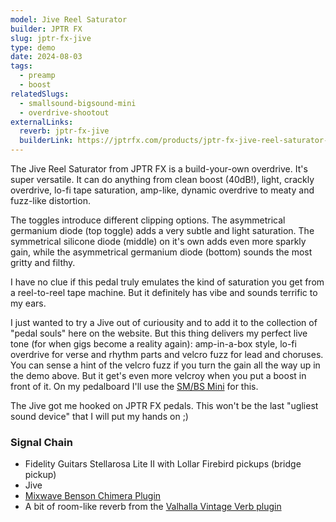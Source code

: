 ```yaml
---
model: Jive Reel Saturator
builder: JPTR FX
slug: jptr-fx-jive
type: demo
date: 2024-08-03
tags:
  - preamp
  - boost
relatedSlugs:
  - smallsound-bigsound-mini
  - overdrive-shootout
externalLinks:
  reverb: jptr-fx-jive
  builderLink: https://jptrfx.com/products/jptr-fx-jive-reel-saturator-overdrive
---
```


The Jive Reel Saturator from JPTR FX is a build-your-own overdrive. It's super versatile. It can do anything from clean boost (40dB!), light, crackly overdrive, lo-fi tape saturation, amp-like, dynamic overdrive to meaty and fuzz-like distortion.

The toggles introduce different clipping options. The asymmetrical germanium diode (top toggle) adds a very subtle and light saturation. The symmetrical silicone diode (middle) on it's own adds even more sparkly gain, while the asymmetrical germanium diode (bottom) sounds the most gritty and filthy.

I have no clue if this pedal truly emulates the kind of saturation you get from a reel-to-reel tape machine. But it definitely has vibe and sounds terrific to my ears.

I just wanted to try a Jive out of curiousity and to add it to the collection of "pedal souls" here on the website. But this thing delivers my perfect live tone (for when gigs become a reality again): amp-in-a-box style, lo-fi overdrive for verse and rhythm parts and velcro fuzz for lead and choruses. You can sense a hint of the velcro fuzz if you turn the gain all the way up in the demo above. But it get's even more velcroy when you put a boost in front of it. On my pedalboard I'll use the [SM/BS Mini](/demos/smallsound-bigsound-mini) for this.

The Jive got me hooked on JPTR FX pedals. This won't be the last "ugliest sound device" that I will put my hands on ;)

### Signal Chain

- Fidelity Guitars Stellarosa Lite II with Lollar Firebird pickups (bridge pickup)
- Jive
- [Mixwave Benson Chimera Plugin](https://www.mixwave.net/products/benson-chimera)
- A bit of room-like reverb from the [Valhalla Vintage Verb plugin](https://valhalladsp.com/shop/reverb/valhalla-vintage-verb/)
